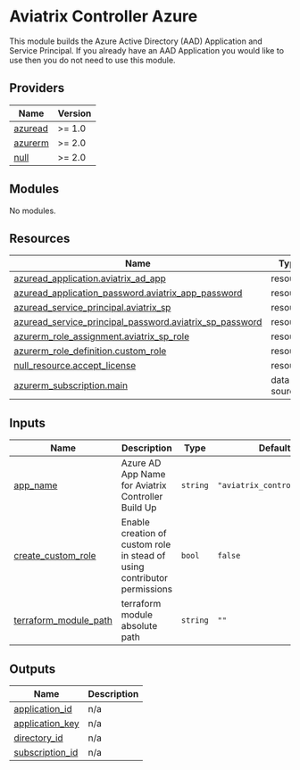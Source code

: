 # Aviatrix Controller Azure

This module builds the Azure Active Directory (AAD) Application and Service Principal.
If you already have an AAD Application you would like to use then you do not need to
use this module.

## Providers

| Name | Version |
|------|---------|
| <a name="provider_azuread"></a> [azuread](#provider\_azuread) | >= 1.0 |
| <a name="provider_azurerm"></a> [azurerm](#provider\_azurerm) | >= 2.0 |
| <a name="provider_null"></a> [null](#provider\_null) | >= 2.0 |

## Modules

No modules.

## Resources

| Name | Type |
|------|------|
| [azuread_application.aviatrix_ad_app](https://registry.terraform.io/providers/hashicorp/azuread/latest/docs/resources/application) | resource |
| [azuread_application_password.aviatrix_app_password](https://registry.terraform.io/providers/hashicorp/azuread/latest/docs/resources/application_password) | resource |
| [azuread_service_principal.aviatrix_sp](https://registry.terraform.io/providers/hashicorp/azuread/latest/docs/resources/service_principal) | resource |
| [azuread_service_principal_password.aviatrix_sp_password](https://registry.terraform.io/providers/hashicorp/azuread/latest/docs/resources/service_principal_password) | resource |
| [azurerm_role_assignment.aviatrix_sp_role](https://registry.terraform.io/providers/hashicorp/azurerm/latest/docs/resources/role_assignment) | resource |
| [azurerm_role_definition.custom_role](https://registry.terraform.io/providers/hashicorp/azurerm/latest/docs/resources/role_definition) | resource |
| [null_resource.accept_license](https://registry.terraform.io/providers/hashicorp/null/latest/docs/resources/resource) | resource |
| [azurerm_subscription.main](https://registry.terraform.io/providers/hashicorp/azurerm/latest/docs/data-sources/subscription) | data source |

## Inputs

| Name | Description | Type | Default | Required |
|------|-------------|------|---------|:--------:|
| <a name="input_app_name"></a> [app\_name](#input\_app\_name) | Azure AD App Name for Aviatrix Controller Build Up | `string` | `"aviatrix_controller_app"` | no |
| <a name="input_create_custom_role"></a> [create\_custom\_role](#input\_create\_custom\_role) | Enable creation of custom role in stead of using contributor permissions | `bool` | `false` | no |
| <a name="input_terraform_module_path"></a> [terraform\_module\_path](#input\_terraform\_module\_path) | terraform module absolute path | `string` | `""` | no |

## Outputs

| Name | Description |
|------|-------------|
| <a name="output_application_id"></a> [application\_id](#output\_application\_id) | n/a |
| <a name="output_application_key"></a> [application\_key](#output\_application\_key) | n/a |
| <a name="output_directory_id"></a> [directory\_id](#output\_directory\_id) | n/a |
| <a name="output_subscription_id"></a> [subscription\_id](#output\_subscription\_id) | n/a |
